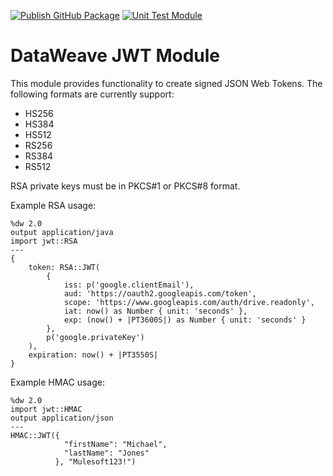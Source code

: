 [![Publish GitHub Package](https://github.com/mulesoft-consulting/jwt-dw-module/actions/workflows/master.yaml/badge.svg)](https://github.com/mulesoft-consulting/jwt-dw-module/actions/workflows/master.yaml) [![Unit Test Module](https://github.com/mulesoft-consulting/jwt-dw-module/actions/workflows/develop.yml/badge.svg)](https://github.com/mulesoft-consulting/jwt-dw-module/actions/workflows/develop.yml)

# DataWeave JWT Module

This module provides functionality to create signed JSON Web Tokens. The following formats are currently support:

* HS256
* HS384
* HS512
* RS256
* RS384
* RS512

RSA private keys must be in PKCS#1 or PKCS#8 format.

Example RSA usage:

```dataweave
%dw 2.0
output application/java
import jwt::RSA
---
{
	token: RSA::JWT(
		{
			iss: p('google.clientEmail'),
			aud: 'https://oauth2.googleapis.com/token',
			scope: 'https://www.googleapis.com/auth/drive.readonly',
			iat: now() as Number { unit: 'seconds' },
			exp: (now() + |PT3600S|) as Number { unit: 'seconds' }
		},
		p('google.privateKey')
	),
	expiration: now() + |PT3550S|
}
```

Example HMAC usage:

```dataweave
%dw 2.0
import jwt::HMAC
output application/json
---
HMAC::JWT({
            "firstName": "Michael",
            "lastName": "Jones"
          }, "Mulesoft123!")
```
